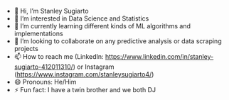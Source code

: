 - 👋 Hi, I’m Stanley Sugiarto
- 👀 I’m interested in Data Science and Statistics
- 🌱 I’m currently learning different kinds of ML algorithms and implementations
- 💞️ I’m looking to collaborate on any predictive analysis or data scraping projects
- 📫 How to reach me (LinkedIn: https://www.linkedin.com/in/stanley-sugiarto-412011310/) or Instagram (https://www.instagram.com/stanleysugiarto4/)
- 😄 Pronouns: He/Him
- ⚡ Fun fact: I have a twin brother and we both DJ

<!---
stanleysugiarto4/stanleysugiarto4 is a ✨ special ✨ repository because its `README.md` (this file) appears on your GitHub profile.
You can click the Preview link to take a look at your changes.
--->
